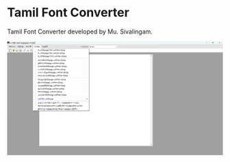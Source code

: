 # Tamil Font Converter

Tamil Font Converter developed by Mu. Sivalingam.

![alt text](https://github.com/musivalingam/tamil-font-converter/blob/main/App-Screenshot.png)
